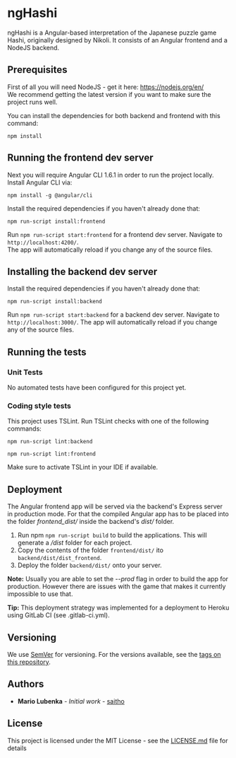 # ngHashi

ngHashi is a Angular-based interpretation of the Japanese puzzle game Hashi, originally designed by Nikoli.
It consists of an Angular frontend and a NodeJS backend.

## Prerequisites

First of all you will need NodeJS - get it here: https://nodejs.org/en/  
We recommend getting the latest version if you want to make sure the project runs well.

You can install the dependencies for both backend and frontend with this command:

```
npm install
```

## Running the frontend dev server

Next you will require Angular CLI 1.6.1 in order to run the project locally.
Install Angular CLI via:

```
npm install -g @angular/cli
```

Install the required dependencies if you haven't already done that:

```
npm run-script install:frontend
```

Run `npm run-script start:frontend` for a frontend dev server. Navigate to `http://localhost:4200/`.  
The app will automatically reload if you change any of the source files.

## Installing the backend dev server

Install the required dependencies if you haven't already done that:

```
npm run-script install:backend
```

Run `npm run-script start:backend` for a backend dev server. Navigate to `http://localhost:3000/`.
The app will automatically reload if you change any of the source files.

## Running the tests

### Unit Tests

No automated tests have been configured for this project yet.

### Coding style tests

This project uses TSLint. Run TSLint checks with one of the following commands:

```
npm run-script lint:backend
```

```
npm run-script lint:frontend
```

Make sure to activate TSLint in your IDE if available.

## Deployment

The Angular frontend app will be served via the backend's Express server in production mode.
For that the compiled Angular app has to be placed into the folder *frontend_dist/* inside the backend's *dist/* folder.

1. Run npm `npm run-script build` to build the applications. This will generate a */dist* folder for each project.
2. Copy the contents of the folder `frontend/dist/` ito `backend/dist/dist_frontend`.
3. Deploy the folder `backend/dist/` onto your server.

**Note:** Usually you are able to set the *--prod* flag in order to build the app for production. However there are issues with the game that makes it currently impossible to use that.

**Tip:** This deployment strategy was implemented for a deployment to Heroku using GitLab CI (see .gitlab-ci.yml).

## Versioning

We use [SemVer](http://semver.org/) for versioning. For the versions available, see the [tags on this repository](https://github.com/your/project/tags). 

## Authors

* **Mario Lubenka** - *Initial work* - [saitho](https://github.com/saitho)

## License

This project is licensed under the MIT License - see the [LICENSE.md](LICENSE.md) file for details
